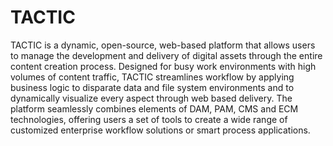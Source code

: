 TACTIC
======


TACTIC is a dynamic, open-source, web-based platform that allows users to manage the development and delivery of digital
assets through the entire content creation process. Designed for busy work environments with high volumes of content
traffic, TACTIC streamlines workflow by applying business logic to disparate data and file system environments and to
dynamically visualize every aspect through web based delivery. The platform seamlessly combines elements of DAM, PAM, CMS
and ECM technologies, offering users a set of tools to create a wide range of customized enterprise workflow solutions or
smart process applications.
